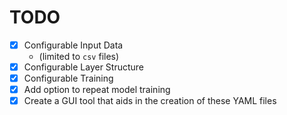 # TODO

- [x] Configurable Input Data
  - (limited to `csv` files)
- [x] Configurable Layer Structure
- [x] Configurable Training
- [x] Add option to repeat model training
- [x] Create a GUI tool that aids in the creation of these YAML files
